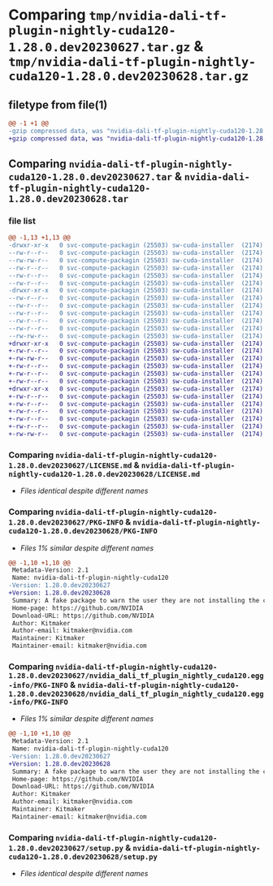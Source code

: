 # Comparing `tmp/nvidia-dali-tf-plugin-nightly-cuda120-1.28.0.dev20230627.tar.gz` & `tmp/nvidia-dali-tf-plugin-nightly-cuda120-1.28.0.dev20230628.tar.gz`

## filetype from file(1)

```diff
@@ -1 +1 @@
-gzip compressed data, was "nvidia-dali-tf-plugin-nightly-cuda120-1.28.0.dev20230627.tar", last modified: Wed Jun 28 07:03:42 2023, max compression
+gzip compressed data, was "nvidia-dali-tf-plugin-nightly-cuda120-1.28.0.dev20230628.tar", last modified: Thu Jun 29 08:03:27 2023, max compression
```

## Comparing `nvidia-dali-tf-plugin-nightly-cuda120-1.28.0.dev20230627.tar` & `nvidia-dali-tf-plugin-nightly-cuda120-1.28.0.dev20230628.tar`

### file list

```diff
@@ -1,13 +1,13 @@
-drwxr-xr-x   0 svc-compute-packagin (25503) sw-cuda-installer  (2174)        0 2023-06-28 07:03:42.158458 nvidia-dali-tf-plugin-nightly-cuda120-1.28.0.dev20230627/
--rw-r--r--   0 svc-compute-packagin (25503) sw-cuda-installer  (2174)      469 2023-06-28 07:03:42.000000 nvidia-dali-tf-plugin-nightly-cuda120-1.28.0.dev20230627/ERROR.txt
--rw-rw-r--   0 svc-compute-packagin (25503) sw-cuda-installer  (2174)    11336 2023-06-14 04:38:44.000000 nvidia-dali-tf-plugin-nightly-cuda120-1.28.0.dev20230627/LICENSE.md
--rw-r--r--   0 svc-compute-packagin (25503) sw-cuda-installer  (2174)       37 2023-06-28 07:03:42.000000 nvidia-dali-tf-plugin-nightly-cuda120-1.28.0.dev20230627/PACKAGE_NAME
--rw-r--r--   0 svc-compute-packagin (25503) sw-cuda-installer  (2174)     1708 2023-06-28 07:03:42.158458 nvidia-dali-tf-plugin-nightly-cuda120-1.28.0.dev20230627/PKG-INFO
--rw-r--r--   0 svc-compute-packagin (25503) sw-cuda-installer  (2174)      316 2023-06-28 07:03:42.000000 nvidia-dali-tf-plugin-nightly-cuda120-1.28.0.dev20230627/README.rst
-drwxr-xr-x   0 svc-compute-packagin (25503) sw-cuda-installer  (2174)        0 2023-06-28 07:03:42.158458 nvidia-dali-tf-plugin-nightly-cuda120-1.28.0.dev20230627/nvidia_dali_tf_plugin_nightly_cuda120.egg-info/
--rw-r--r--   0 svc-compute-packagin (25503) sw-cuda-installer  (2174)     1708 2023-06-28 07:03:42.000000 nvidia-dali-tf-plugin-nightly-cuda120-1.28.0.dev20230627/nvidia_dali_tf_plugin_nightly_cuda120.egg-info/PKG-INFO
--rw-r--r--   0 svc-compute-packagin (25503) sw-cuda-installer  (2174)      297 2023-06-28 07:03:42.000000 nvidia-dali-tf-plugin-nightly-cuda120-1.28.0.dev20230627/nvidia_dali_tf_plugin_nightly_cuda120.egg-info/SOURCES.txt
--rw-r--r--   0 svc-compute-packagin (25503) sw-cuda-installer  (2174)        1 2023-06-28 07:03:42.000000 nvidia-dali-tf-plugin-nightly-cuda120-1.28.0.dev20230627/nvidia_dali_tf_plugin_nightly_cuda120.egg-info/dependency_links.txt
--rw-r--r--   0 svc-compute-packagin (25503) sw-cuda-installer  (2174)       22 2023-06-28 07:03:42.000000 nvidia-dali-tf-plugin-nightly-cuda120-1.28.0.dev20230627/nvidia_dali_tf_plugin_nightly_cuda120.egg-info/top_level.txt
--rw-r--r--   0 svc-compute-packagin (25503) sw-cuda-installer  (2174)       38 2023-06-28 07:03:42.162458 nvidia-dali-tf-plugin-nightly-cuda120-1.28.0.dev20230627/setup.cfg
--rw-rw-r--   0 svc-compute-packagin (25503) sw-cuda-installer  (2174)     4560 2023-06-14 04:38:44.000000 nvidia-dali-tf-plugin-nightly-cuda120-1.28.0.dev20230627/setup.py
+drwxr-xr-x   0 svc-compute-packagin (25503) sw-cuda-installer  (2174)        0 2023-06-29 08:03:27.830496 nvidia-dali-tf-plugin-nightly-cuda120-1.28.0.dev20230628/
+-rw-r--r--   0 svc-compute-packagin (25503) sw-cuda-installer  (2174)      469 2023-06-29 08:03:27.000000 nvidia-dali-tf-plugin-nightly-cuda120-1.28.0.dev20230628/ERROR.txt
+-rw-rw-r--   0 svc-compute-packagin (25503) sw-cuda-installer  (2174)    11336 2023-06-14 04:38:44.000000 nvidia-dali-tf-plugin-nightly-cuda120-1.28.0.dev20230628/LICENSE.md
+-rw-r--r--   0 svc-compute-packagin (25503) sw-cuda-installer  (2174)       37 2023-06-29 08:03:27.000000 nvidia-dali-tf-plugin-nightly-cuda120-1.28.0.dev20230628/PACKAGE_NAME
+-rw-r--r--   0 svc-compute-packagin (25503) sw-cuda-installer  (2174)     1708 2023-06-29 08:03:27.830496 nvidia-dali-tf-plugin-nightly-cuda120-1.28.0.dev20230628/PKG-INFO
+-rw-r--r--   0 svc-compute-packagin (25503) sw-cuda-installer  (2174)      316 2023-06-29 08:03:27.000000 nvidia-dali-tf-plugin-nightly-cuda120-1.28.0.dev20230628/README.rst
+drwxr-xr-x   0 svc-compute-packagin (25503) sw-cuda-installer  (2174)        0 2023-06-29 08:03:27.830496 nvidia-dali-tf-plugin-nightly-cuda120-1.28.0.dev20230628/nvidia_dali_tf_plugin_nightly_cuda120.egg-info/
+-rw-r--r--   0 svc-compute-packagin (25503) sw-cuda-installer  (2174)     1708 2023-06-29 08:03:27.000000 nvidia-dali-tf-plugin-nightly-cuda120-1.28.0.dev20230628/nvidia_dali_tf_plugin_nightly_cuda120.egg-info/PKG-INFO
+-rw-r--r--   0 svc-compute-packagin (25503) sw-cuda-installer  (2174)      297 2023-06-29 08:03:27.000000 nvidia-dali-tf-plugin-nightly-cuda120-1.28.0.dev20230628/nvidia_dali_tf_plugin_nightly_cuda120.egg-info/SOURCES.txt
+-rw-r--r--   0 svc-compute-packagin (25503) sw-cuda-installer  (2174)        1 2023-06-29 08:03:27.000000 nvidia-dali-tf-plugin-nightly-cuda120-1.28.0.dev20230628/nvidia_dali_tf_plugin_nightly_cuda120.egg-info/dependency_links.txt
+-rw-r--r--   0 svc-compute-packagin (25503) sw-cuda-installer  (2174)       22 2023-06-29 08:03:27.000000 nvidia-dali-tf-plugin-nightly-cuda120-1.28.0.dev20230628/nvidia_dali_tf_plugin_nightly_cuda120.egg-info/top_level.txt
+-rw-r--r--   0 svc-compute-packagin (25503) sw-cuda-installer  (2174)       38 2023-06-29 08:03:27.830496 nvidia-dali-tf-plugin-nightly-cuda120-1.28.0.dev20230628/setup.cfg
+-rw-rw-r--   0 svc-compute-packagin (25503) sw-cuda-installer  (2174)     4560 2023-06-14 04:38:44.000000 nvidia-dali-tf-plugin-nightly-cuda120-1.28.0.dev20230628/setup.py
```

### Comparing `nvidia-dali-tf-plugin-nightly-cuda120-1.28.0.dev20230627/LICENSE.md` & `nvidia-dali-tf-plugin-nightly-cuda120-1.28.0.dev20230628/LICENSE.md`

 * *Files identical despite different names*

### Comparing `nvidia-dali-tf-plugin-nightly-cuda120-1.28.0.dev20230627/PKG-INFO` & `nvidia-dali-tf-plugin-nightly-cuda120-1.28.0.dev20230628/PKG-INFO`

 * *Files 1% similar despite different names*

```diff
@@ -1,10 +1,10 @@
 Metadata-Version: 2.1
 Name: nvidia-dali-tf-plugin-nightly-cuda120
-Version: 1.28.0.dev20230627
+Version: 1.28.0.dev20230628
 Summary: A fake package to warn the user they are not installing the correct package.
 Home-page: https://github.com/NVIDIA
 Download-URL: https://github.com/NVIDIA
 Author: Kitmaker
 Author-email: kitmaker@nvidia.com
 Maintainer: Kitmaker
 Maintainer-email: kitmaker@nvidia.com
```

### Comparing `nvidia-dali-tf-plugin-nightly-cuda120-1.28.0.dev20230627/nvidia_dali_tf_plugin_nightly_cuda120.egg-info/PKG-INFO` & `nvidia-dali-tf-plugin-nightly-cuda120-1.28.0.dev20230628/nvidia_dali_tf_plugin_nightly_cuda120.egg-info/PKG-INFO`

 * *Files 1% similar despite different names*

```diff
@@ -1,10 +1,10 @@
 Metadata-Version: 2.1
 Name: nvidia-dali-tf-plugin-nightly-cuda120
-Version: 1.28.0.dev20230627
+Version: 1.28.0.dev20230628
 Summary: A fake package to warn the user they are not installing the correct package.
 Home-page: https://github.com/NVIDIA
 Download-URL: https://github.com/NVIDIA
 Author: Kitmaker
 Author-email: kitmaker@nvidia.com
 Maintainer: Kitmaker
 Maintainer-email: kitmaker@nvidia.com
```

### Comparing `nvidia-dali-tf-plugin-nightly-cuda120-1.28.0.dev20230627/setup.py` & `nvidia-dali-tf-plugin-nightly-cuda120-1.28.0.dev20230628/setup.py`

 * *Files identical despite different names*

